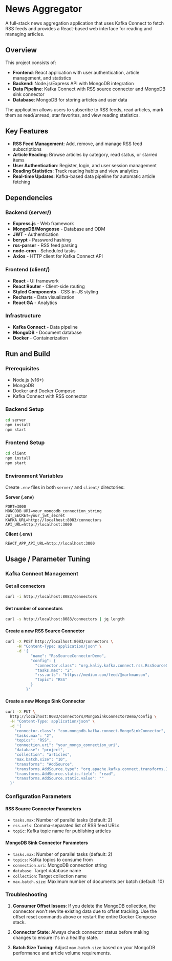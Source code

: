 # News Aggregator

A full-stack news aggregation application that uses Kafka Connect to fetch RSS feeds and provides a React-based web interface for reading and managing articles.

## Overview

This project consists of:
- **Frontend**: React application with user authentication, article management, and statistics
- **Backend**: Node.js/Express API with MongoDB integration
- **Data Pipeline**: Kafka Connect with RSS source connector and MongoDB sink connector
- **Database**: MongoDB for storing articles and user data

The application allows users to subscribe to RSS feeds, read articles, mark them as read/unread, star favorites, and view reading statistics.

## Key Features

- **RSS Feed Management**: Add, remove, and manage RSS feed subscriptions
- **Article Reading**: Browse articles by category, read status, or starred items
- **User Authentication**: Register, login, and user session management
- **Reading Statistics**: Track reading habits and view analytics
- **Real-time Updates**: Kafka-based data pipeline for automatic article fetching

## Dependencies

### Backend (server/)
- **Express.js** - Web framework
- **MongoDB/Mongoose** - Database and ODM
- **JWT** - Authentication
- **bcrypt** - Password hashing
- **rss-parser** - RSS feed parsing
- **node-cron** - Scheduled tasks
- **Axios** - HTTP client for Kafka Connect API

### Frontend (client/)
- **React** - UI framework
- **React Router** - Client-side routing
- **Styled Components** - CSS-in-JS styling
- **Recharts** - Data visualization
- **React GA** - Analytics

### Infrastructure
- **Kafka Connect** - Data pipeline
- **MongoDB** - Document database
- **Docker** - Containerization

## Run and Build

### Prerequisites
- Node.js (v16+)
- MongoDB
- Docker and Docker Compose
- Kafka Connect with RSS connector

### Backend Setup
```bash
cd server
npm install
npm start
```

### Frontend Setup
```bash
cd client
npm install
npm start
```

### Environment Variables
Create `.env` files in both `server/` and `client/` directories:

**Server (.env)**
```
PORT=3000
MONGODB_URI=your_mongodb_connection_string
JWT_SECRET=your_jwt_secret
KAFKA_URL=http://localhost:8083/connectors
API_URL=http://localhost:3000
```

**Client (.env)**
```
REACT_APP_API_URL=http://localhost:3000
```

## Usage / Parameter Tuning

### Kafka Connect Management

#### Get all connectors
```bash
curl -i http://localhost:8083/connectors
```

#### Get number of connectors 
```bash
curl -s http://localhost:8083/connectors | jq length
```

#### Create a new RSS Source Connector 
```bash
curl -X POST http://localhost:8083/connectors \
     -H "Content-Type: application/json" \
     -d '{
           "name": "RssSourceConnectorDemo",
           "config": {
             "connector.class": "org.kaliy.kafka.connect.rss.RssSourceConnector",
             "tasks.max": "2",
             "rss.urls": "https://medium.com/feed/@markmanson",
             "topic": "RSS"
           }
         }'
```

#### Create a new Mongo Sink Connector
```bash
curl -X PUT \
  http://localhost:8083/connectors/MongoSinkConnectorDemo/config \
  -H "Content-Type: application/json" \
  -d '{
    "connector.class": "com.mongodb.kafka.connect.MongoSinkConnector",
    "tasks.max": "2",
    "topics": "RSS",
    "connection.uri": "your_mongo_connection_uri",
    "database": "project",
    "collection": "articles",
    "max.batch.size": "10",
    "transforms": "AddSource",
    "transforms.AddSource.type": "org.apache.kafka.connect.transforms.InsertField$Value",
    "transforms.AddSource.static.field": "read",
    "transforms.AddSource.static.value": ""
  }'
```

### Configuration Parameters

#### RSS Source Connector Parameters
- `tasks.max`: Number of parallel tasks (default: 2)
- `rss.urls`: Comma-separated list of RSS feed URLs
- `topic`: Kafka topic name for publishing articles

#### MongoDB Sink Connector Parameters
- `tasks.max`: Number of parallel tasks (default: 2)
- `topics`: Kafka topics to consume from
- `connection.uri`: MongoDB connection string
- `database`: Target database name
- `collection`: Target collection name
- `max.batch.size`: Maximum number of documents per batch (default: 10)

### Troubleshooting

1. **Consumer Offset Issues**: If you delete the MongoDB collection, the connector won't rewrite existing data due to offset tracking. Use the offset reset commands above or restart the entire Docker Compose stack.

2. **Connector State**: Always check connector status before making changes to ensure it's in a healthy state.

3. **Batch Size Tuning**: Adjust `max.batch.size` based on your MongoDB performance and article volume requirements.
